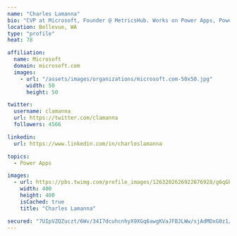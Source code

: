 ```yaml
---
name: "Charles Lamanna"
bio: "CVP at Microsoft, Founder @ MetricsHub. Works on Power Apps, Power Automate, Power Virtual Agent, Common Data Service and Dynamics 365."
location: Bellevue, WA
type: "profile"
heat: 78

affiliation:
  name: Microsoft
  domain: microsoft.com
  images:
    - url: "/assets/images/organizations/microsoft.com-50x50.jpg"
      width: 50
      height: 50

twitter:
  username: clamanna
  url: https://twitter.com/clamanna
  followers: 4566

linkedin:
  url: https://www.linkedin.com/in/charleslamanna

topics:
  - Power Apps

images:
  - url: https://pbs.twimg.com/profile_images/1263202626922876928/g6qGbHZ-_400x400.jpg
    width: 400
    height: 400
    isCached: true
    title: "Charles Lamanna"

secured: "7UIpVZQZuczt/6Wv/34I7dcuhcnhyX9XGq6awgKVaJFBJLWw/sjAdMDxG0z1/LIaqK6pnmancD1ZTFuRDjZxf/3z1Bef3GPrNsq8GZk79l8eMsF18iGEASOe2qi636EykEZIyo8pgg59TdpIZkdeJUSrtyyC4Ecbd2AGqa0oSbFErE5uMO/IG8yAQG+PSVm1RhJaeyUjpbEQZz4Sg+FidH5DjdeQzOXLDSKN4U0nEN2S/WMMYQzTe9nVOARqvsT3u0CW9fPdoo4APFAsg8shwr/pdXBqwMvLuVns+equUWLmlTB3fCweoym33igZ5REpGRaDDNfieIzYtsCIkHFSTt5scZqYBs5SYpMUeY+BKa4KsnmywxO3IshMPKzLMs1Ut65uHNdfnegBsQ7WFZAUxmtY5v7QMi7PLk/tHab8uP4=;M8SKfTJt1leMJFDf/hF9vg=="
---
```


